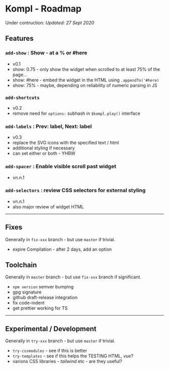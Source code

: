 # Kompl - Roadmap

Under contruction: *Updated: 27 Sept 2020*

## Features

### `add-show` : Show - at a % or #here
* v0.1
* show: 0.75 - only show the widget when scrolled to at least 75% of the page...
* show: #here - embed the widget in the HTML using `.appendTo('#here)`
* show: 75% - maybe, depending on reliability of numeric parsing in JS

### `add-shortcuts`
* v0.2
* remove need for `options:` subhash in `$kompl.play()` interface

### `add-labels` : Prev: label, Next: label
* v0.3
* replace the SVG icons with the specified text / html
* additional styling if necessary
* can set either or both - YHBW

### `add-spacer` : Enable visible scroll past widget
* vn.n.1

### `add-selectors` : review CSS selectors for external styling
* vn.n.1
* also major review of widget HTML


---

## Fixes

Generally in `fix-xxx` branch - but use  `master` if trivial.

* expire Compilation - after 2 days, add an option

## Toolchain

Generally in `master` branch - but use  `fix-xxx` branch if significant.

* `npm version` semver bumping
* gpg signature
* github draft-release integration
* fix code-indent
* get prettier working for TS


---

## Experimental / Development

Generally in `try-xxx` branch - but use  `master` if trivial.

* `try-cssmodules` - see if this is better
* `try-templates` - see if this helps the TESTING HTML, *vue*?
* varions CSS libraries - *tailwind* etc - are they useful?

